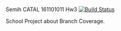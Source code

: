 Semih CATAL 161101011 Hw3
[![Build Status](https://travis-ci.org/SemihCatal/myHw3App.svg?branch=master)](https://travis-ci.org/SemihCatal/myHw3App)

School Project about Branch Coverage.


